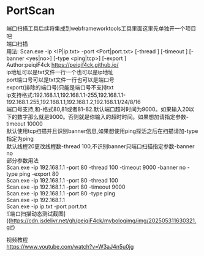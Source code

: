 # PortScan
端口扫描工具后续将集成到webframeworktools工具里面这里先单独开一个项目吧</br>
端口扫描</br>
用法: Scan.exe -ip <IP|ip.txt> -port <Port|port.txt> [-thread <Threads>] [-timeout <Timeout>] [-banner <yes|no>] [-type <ping|tcp>] [-export <Port>]</br>
Author:peiqiF4ck  https://peiqif4ck.github.io/</br>
ip地址可以是txt文件一行一个也可以是ip地址</br>
port端口号可以是txt文件一行也可以是端口号</br>
export(排除的端口号)只能是端口号不支持txt</br>
ip支持格式:192.168.1.1,192.168.1.1-255,192.168.1.1-192.168.1.255,192.168.1.1,192.168.1.2,192.168.1.1/24/8/16</br>
端口号支持,和-格式80,81或者81-82.默认端口超时时间为9000。如果输入20以下的数字那么就是9000。否则就是你输入的超时时间。如果想加请指定参数-timeout 10000</br>
默认使用tcp扫描并且识别banner信息,如果想使用ping探活之后在扫描请加-type指定为ping</br>
默认线程20更改线程数-thread 100,不识别banner只端口扫描指定参数-banner no </br>
部分参数用法</br>
Scan.exe -ip 192.168.1.1 -port 80 -thread 100 -timeout 9000 -banner no -type ping -export 80</br>
Scan.exe -ip 192.168.1.1 -port 80 -thread 100 </br>
Scan.exe -ip 192.168.1.1 -port 80  -timeout 9000</br>
Scan.exe -ip 192.168.1.1 -port 80  -type ping</br>
Scan.exe -ip 192.168.1.1</br>
Scan.exe -ip ip.txt -port port.txt</br>
![端口扫描动态测试截图]((https://cdn.jsdelivr.net/gh/peiqiF4ck/mybologimg/img/202505311630321.gif)

视频教程</br>
https://www.youtube.com/watch?v=W3aJ4n5u0jg</br>
